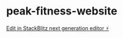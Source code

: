 # peak-fitness-website

[Edit in StackBlitz next generation editor ⚡️](https://stackblitz.com/~/github.com/Bernadoadk/peak-fitness-website)